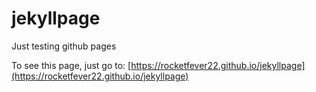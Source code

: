 # jekyllpage
Just testing github pages

To see this page, just go to: [https://rocketfever22.github.io/jekyllpage](https://rocketfever22.github.io/jekyllpage)